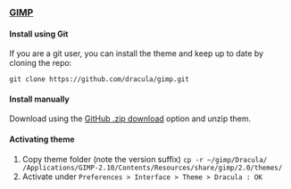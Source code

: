 ### [GIMP](https://www.gimp.org/)

#### Install using Git

If you are a git user, you can install the theme and keep up to date by cloning the repo:

    git clone https://github.com/dracula/gimp.git

#### Install manually

Download using the [GitHub .zip download](https://github.com/dracula/gimp/archive/master.zip) option and unzip them.

#### Activating theme

1. Copy theme folder (note the version suffix) `cp -r ~/gimp/Dracula/ /Applications/GIMP-2.10/Contents/Resources/share/gimp/2.0/themes/`
2. Activate under `Preferences > Interface > Theme > Dracula : OK`
